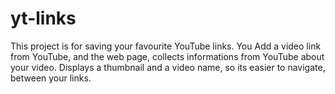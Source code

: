 # yt-links
 
  This project is for saving your favourite YouTube links. You Add a video link from YouTube, and the web page,
collects informations from YouTube about your video. Displays a thumbnail and a video name, so its easier to
navigate, between your links.
